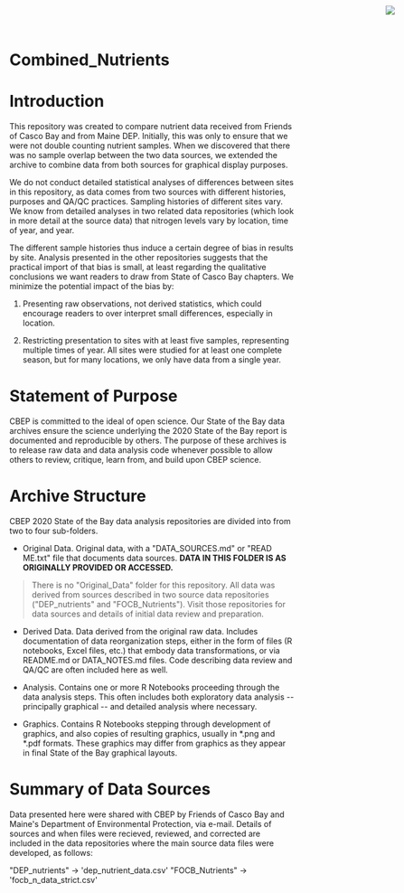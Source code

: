 # Combined_Nutrients

<img
    src="https://www.cascobayestuary.org/wp-content/uploads/2014/04/logo_sm.jpg"
    style="position:absolute;top:10px;right:50px;" />
    
# Introduction
This repository was created  to compare nutrient data received from Friends 
of Casco Bay and from Maine DEP.  Initially, this was only to ensure that we
were not double counting nutrient samples.  When we discovered that there was
no sample overlap between the two data sources, we extended the archive to 
combine data from both sources for graphical display purposes.

We do not conduct detailed statistical analyses of differences between sites in
this repository, as data comes from two sources with different histories,
purposes and QA/QC practices.  Sampling histories of different sites vary. We
know from detailed analyses in two related data repositories (which look in more
detail at the source data) that nitrogen levels vary by location, time of year,
and year.

The different sample histories thus induce a certain degree of bias in results
by site.  Analysis presented in the other repositories suggests that the
practical import of that bias is small, at least regarding the qualitative
conclusions we want readers to draw from State of Casco Bay chapters. We
minimize the potential impact of the bias by:

1.  Presenting raw observations, not derived statistics, which could encourage
    readers to over interpret small differences, especially in location.
    
2.  Restricting presentation to sites with at least five samples, representing
    multiple times of year.  All sites were studied for at least one complete
    season, but for many locations, we only have data from a single year.

# Statement of Purpose
CBEP is committed to the ideal of open science.  Our State of the Bay data
archives ensure the science underlying the 2020 State of the Bay report is
documented and reproducible by others. The purpose of these archives is to
release raw data and data analysis code whenever possible to allow others to
review, critique, learn from, and build upon CBEP science.

# Archive Structure
CBEP 2020 State of the Bay data analysis repositories are divided into from two
to four sub-folders.

- Original Data.  Original data, with a "DATA_SOURCES.md" or "READ ME.txt" file 
that documents data sources.
**DATA IN THIS FOLDER IS AS ORIGINALLY PROVIDED OR ACCESSED.** 

> There is no "Original_Data" folder for this repository.  All data was derived 
  from sources described in two source data repositories ("DEP_nutrients" and 
  "FOCB_Nutrients"). Visit those repositories for data sources and details of
  initial data review and preparation.

- Derived Data.  Data derived from the original raw data.  Includes
documentation of data reorganization steps, either in the form of files (R
notebooks, Excel files, etc.) that embody data transformations, or via README.md
or DATA_NOTES.md files.  Code describing data review and QA/QC are often 
included here as well.

- Analysis.  Contains one or more R Notebooks proceeding through the data
analysis steps. This often includes both exploratory data analysis --
principally graphical -- and detailed analysis where necessary.

- Graphics.  Contains R Notebooks stepping through development of graphics, and
also copies of resulting graphics, usually in \*.png and \*.pdf formats.  These
graphics may differ from graphics as they appear in final State of the Bay
graphical layouts.

# Summary of Data Sources
Data presented here were shared with CBEP by Friends of Casco Bay and
Maine's Department of Environmental Protection, via e-mail.  Details of
sources and when files were recieved, reviewed, and corrected are included in
the data repositories where the main source data files were developed, as 
follows:

"DEP_nutrients"   ->  'dep_nutrient_data.csv'
"FOCB_Nutrients"  ->  'focb_n_data_strict.csv'
